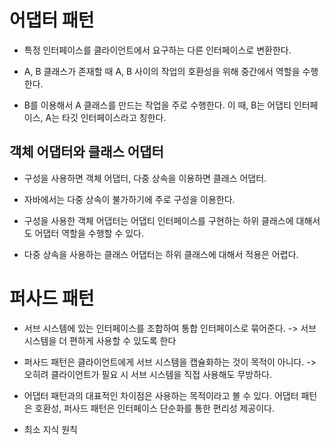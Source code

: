 # 어댑터 패턴

- 특정 인터페이스를 클라이언트에서 요구하는 다른 인터페이스로 변환한다.
- A, B 클래스가 존재할 때 A, B 사이의 작업의 호환성을 위해 중간에서 역할을 수행한다.

- B를 이용해서 A 클래스를 만드는 작업을 주로 수행한다. 이 때, B는 어댑티 인터페이스, A는 타깃 인터페이스라고 칭한다.

## 객체 어댑터와 클래스 어댑터
- 구성을 사용하면 객체 어댑터, 다중 상속을 이용하면 클래스 어댑터. 
- 자바에서는 다중 상속이 불가하기에 주로 구성을 이용한다.

- 구성을 사용한 객체 어댑터는 어댑티 인터페이스를 구현하는 하위 클래스에 대해서도 어댑터 역할을 수행할 수 있다.
- 다중 상속을 사용하는 클래스 어댑터는 하위 클래스에 대해서 적용은 어렵다. 


# 퍼사드 패턴
- 서브 시스템에 있는 인터페이스를 조합하여 통합 인터페이스로 묶어준다. -> 서브 시스템을 더 편하게 사용할 수 있도록 한다

- 퍼사드 패턴은 클라이언트에게 서브 시스템을 캡슐화하는 것이 목적이 아니다. -> 오히려 클라이언트가 필요 시 서브 시스템을 직접 사용해도 무방하다.


- 어댑터 패턴과의 대표적인 차이점은 사용하는 목적이라고 볼 수 있다. 어댑터 패턴은 호환성, 퍼사드 패턴은 인터페이스 단순화를 통한 편리성 제공이다.

- 최소 지식 원칙